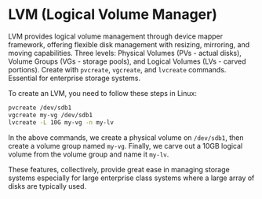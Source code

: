# LVM (Logical Volume Manager)

LVM provides logical volume management through device mapper framework, offering flexible disk management with resizing, mirroring, and moving capabilities. Three levels: Physical Volumes (PVs - actual disks), Volume Groups (VGs - storage pools), and Logical Volumes (LVs - carved portions). Create with `pvcreate`, `vgcreate`, and `lvcreate` commands. Essential for enterprise storage systems.

To create an LVM, you need to follow these steps in Linux:

```bash
pvcreate /dev/sdb1
vgcreate my-vg /dev/sdb1
lvcreate -L 10G my-vg -n my-lv
```
In the above commands, we create a physical volume on `/dev/sdb1`, then create a volume group named `my-vg`. Finally, we carve out a 10GB logical volume from the volume group and name it `my-lv`.

These features, collectively, provide great ease in managing storage systems especially for large enterprise class systems where a large array of disks are typically used.